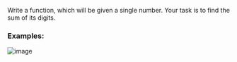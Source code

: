 Write a function, which will be given a single number. Your task is to find the sum of its digits.

### Examples:

![image](https://github.com/nsinorov/SoftUniMainPath/assets/45227327/32e50e09-a4f8-40bd-906a-749061edd339)
